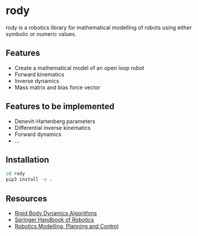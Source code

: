 # rody
rody is a robotics library for mathematical modelling of robots using either symbolic or numeric values.

## Features
- Create a mathematical model of an open loop robot
- Forward kinematics 
- Inverse dynamics
- Mass matrix and bias force vector
 
## Features to be implemented
- Denevit-Hartenberg parameters
- Differential inverse kinematics
- Forward dynamics
- ...

## Installation
```sh
cd rody
pip3 install -e .
```

## Resources
- [Rigid Body Dynamics Algorithms]
- [Springer Handbook of Robotics]
- [Robotics Modelling, Planning and Control]

[Rigid Body Dynamics Algorithms]: <https://link.springer.com/book/10.1007/978-1-4899-7560-7>
[Robotics Modelling, Planning and Control]: <https://link.springer.com/referencework/10.1007/978-3-540-30301-5>
[Springer Handbook of Robotics]: <https://link.springer.com/book/10.1007/978-1-84628-642-1>

